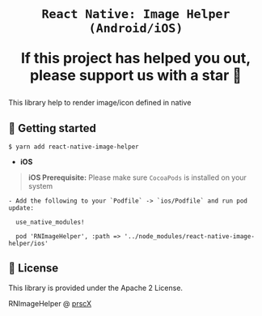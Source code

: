 <h1 align="center">

	React Native: Image Helper (Android/iOS)

If this project has helped you out, please support us with a star 🌟
</h1>
This library help to render image/icon defined in native

## 📖 Getting started

`$ yarn add react-native-image-helper`

- **iOS**

> **iOS Prerequisite:** Please make sure `CocoaPods` is installed on your system

	- Add the following to your `Podfile` -> `ios/Podfile` and run pod update:

```
  use_native_modules!

  pod 'RNImageHelper', :path => '../node_modules/react-native-image-helper/ios'

```


## 📜 License
This library is provided under the Apache 2 License.

RNImageHelper @ [prscX](https://github.com/prscX)
